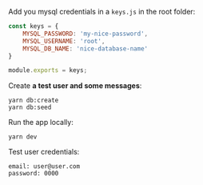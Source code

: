Add you mysql credentials in a `keys.js` in the root folder:
```javascript
const keys = {
    MYSQL_PASSWORD: 'my-nice-password',
    MYSQL_USERNAME: 'root',
    MYSQL_DB_NAME: 'nice-database-name'
}

module.exports = keys;
```

Create **a test user and some messages**:
```
yarn db:create
yarn db:seed
```

Run the app locally:
```
yarn dev
```

Test user credentials:
```
email: user@user.com
password: 0000
```
